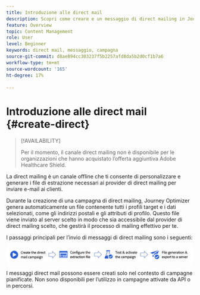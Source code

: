 ```yaml
---
title: Introduzione alle direct mail
description: Scopri come creare e un messaggio di direct mailing in Journey Optimizer
feature: Overview
topic: Content Management
role: User
level: Beginner
keywords: direct mail, messaggio, campagna
source-git-commit: d8ae894cc303237f5b2257afd8da5b2d0cf1b7a6
workflow-type: tm+mt
source-wordcount: '165'
ht-degree: 17%

---
```


# Introduzione alle direct mail {#create-direct}

>[!AVAILABILITY]
>
>Per il momento, il canale direct mailing non è disponibile per le organizzazioni che hanno acquistato l’offerta aggiuntiva Adobe Healthcare Shield.
>

La direct mailing è un canale offline che ti consente di personalizzare e generare i file di estrazione necessari ai provider di direct mailing per inviare e-mail ai clienti.

Durante la creazione di una campagna di direct mailing, Journey Optimizer genera automaticamente un file contenente tutti i profili target e i dati selezionati, come gli indirizzi postali e gli attributi di profilo. Questo file viene inviato al server scelto in modo che sia accessibile dal provider di direct mailing scelto, che gestirà il processo di mailing effettivo per te.

I passaggi principali per l’invio di messaggi di direct mailing sono i seguenti:

![](assets/dm-creation-process.png)

I messaggi direct mail possono essere creati solo nel contesto di campagne pianificate. Non sono disponibili per l’utilizzo in campagne attivate da API o in percorsi.


